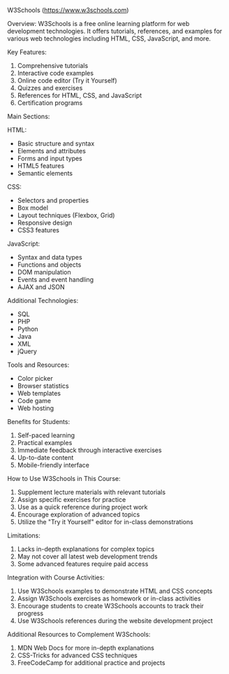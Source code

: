 W3Schools (https://www.w3schools.com)

Overview:
W3Schools is a free online learning platform for web development technologies. It offers tutorials, references, and examples for various web technologies including HTML, CSS, JavaScript, and more.

Key Features:
1. Comprehensive tutorials
2. Interactive code examples
3. Online code editor (Try it Yourself)
4. Quizzes and exercises
5. References for HTML, CSS, and JavaScript
6. Certification programs

Main Sections:

HTML:
- Basic structure and syntax
- Elements and attributes
- Forms and input types
- HTML5 features
- Semantic elements

CSS:
- Selectors and properties
- Box model
- Layout techniques (Flexbox, Grid)
- Responsive design
- CSS3 features

JavaScript:
- Syntax and data types
- Functions and objects
- DOM manipulation
- Events and event handling
- AJAX and JSON

Additional Technologies:
- SQL
- PHP
- Python
- Java
- XML
- jQuery

Tools and Resources:
- Color picker
- Browser statistics
- Web templates
- Code game
- Web hosting

Benefits for Students:
1. Self-paced learning
2. Practical examples
3. Immediate feedback through interactive exercises
4. Up-to-date content
5. Mobile-friendly interface

How to Use W3Schools in This Course:
1. Supplement lecture materials with relevant tutorials
2. Assign specific exercises for practice
3. Use as a quick reference during project work
4. Encourage exploration of advanced topics
5. Utilize the "Try it Yourself" editor for in-class demonstrations

Limitations:
1. Lacks in-depth explanations for complex topics
2. May not cover all latest web development trends
3. Some advanced features require paid access

Integration with Course Activities:
1. Use W3Schools examples to demonstrate HTML and CSS concepts
2. Assign W3Schools exercises as homework or in-class activities
3. Encourage students to create W3Schools accounts to track their progress
4. Use W3Schools references during the website development project

Additional Resources to Complement W3Schools:
1. MDN Web Docs for more in-depth explanations
2. CSS-Tricks for advanced CSS techniques
3. FreeCodeCamp for additional practice and projects